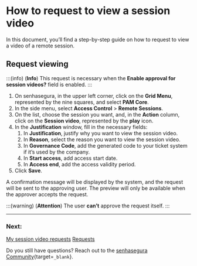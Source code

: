 # How to request to view a session video

In this document, you’ll find a step-by-step guide on how to request to view a video of a remote session.

## Request viewing
:::(info) (**Info**)
This request is necessary when the **Enable approval for session videos?** field is enabled.
:::
1. On senhasegura, in the upper left corner, click on the **Grid Menu**, represented by the nine squares, and select **PAM Core**.
2. In the side menu, select **Access Control** > **Remote Sessions**.
3. On the list, choose the session you want, and, in the **Action** column, click on the **Session video**, represented by the **play** icon.
4. In the **Justification** window, fill in the necessary fields:
    1. In **Justification**, justify why you want to view the session video.
    2. In **Reason**, select the reason you want to view the session video.
    3. In **Governance Code**, add the generated code to your ticket system if it’s used by the company.
    4. In **Start access**, add access start date.
    5. In **Access end**, add the access validity period.
5. Click **Save**.

A confirmation message will be displayed by the system, and the request will be sent to the approving user. The preview will only be available when the approver accepts the request.

:::(warning) (**Attention**)
The user **can’t** approve the request itself.
:::

---
### Next:
[My session video requests](/v3-32/docs/pam-session-my-session-video-requests)
[Requests](/v3-32/docs/pam-session-requests-video)

Do you still have questions? Reach out to the [senhasegura Community](https://community.senhasegura.io/){target=`_blank`}.
